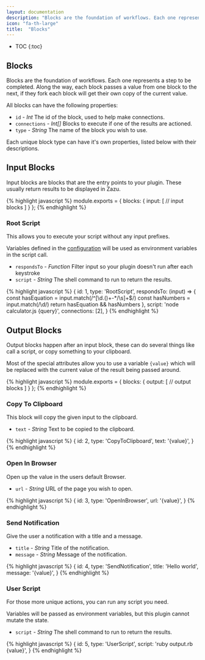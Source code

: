 ```yaml
---
layout: documentation
description: "Blocks are the foundation of workflows. Each one represents a step to be completed."
icon: "fa-th-large"
title:  "Blocks"
---
```


* TOC
{:toc}

## Blocks

Blocks are the foundation of workflows. Each one represents a step to be completed. Along the way, each block passes a value from one block to the next, if they fork each block will get their own copy of the current value.

All blocks can have the following properties:

* `id` - *Int* The id of the block, used to help make connections.
* `connections` - *Int[]* Blocks to execute if one of the results are actioned.
* `type` - *String* The name of the block you wish to use.

Each unique block type can have it's own properties, listed below with their
descriptions.

## Input Blocks

Input blocks are blocks that are the entry points to your plugin. These usually
return results to be displayed in Zazu.

{% highlight javascript %}
module.exports = {
  blocks: {
    input: [
      // input blocks
    ]
  }
};
{% endhighlight %}

### Root Script

This allows you to execute your script without any input prefixes.

Variables defined in the [configuration](/documentation/configuration/) will be used as
environment variables in the script call.

* `respondsTo` - *Function* Filter input so your plugin doesn't run after each keystroke
* `script` - *String* The shell command to run to return the results.

{% highlight javascript %}
{
  id: 1,
  type: 'RootScript',
  respondsTo: (input) => {
    const hasEquation = input.match(/^[\d\.\(\)\+\-*\/\s]+$/)
    const hasNumbers = input.match(/\d/)
    return hasEquation && hasNumbers
  },
  script: 'node calculator.js {query}',
  connections: [2],
}
{% endhighlight %}

## Output Blocks

Output blocks happen after an input block, these can do several things like call
a script, or copy something to your clipboard.

Most of the special attributes allow you to use a variable `{value}` which will
be replaced with the current value of the result being passed around.

{% highlight javascript %}
module.exports = {
  blocks: {
    output: [
      // output blocks
    ]
  }
};
{% endhighlight %}

### Copy To Clipboard

This block will copy the given input to the clipboard.

* `text` - *String* Text to be copied to the clipboard.

{% highlight javascript %}
{
  id: 2,
  type: 'CopyToClipboard',
  text: '{value}',
}
{% endhighlight %}

### Open In Browser

Open up the value in the users default Browser.

* `url` - *String* URL of the page you wish to open.

{% highlight javascript %}
{
  id: 3,
  type: 'OpenInBrowser',
  url: '{value}',
}
{% endhighlight %}

### Send Notification

Give the user a notification with a title and a message.

* `title` - *String* Title of the notification.
* `message` - *String* Message of the notification.

{% highlight javascript %}
{
  id: 4,
  type: 'SendNotification',
  title: 'Hello world',
  message: '{value}',
}
{% endhighlight %}

### User Script

For those more unique actions, you can run any script you need.

Variables will be passed as environment variables, but this plugin cannot mutate
the state.

* `script` - *String* The shell command to run to return the results.

{% highlight javascript %}
{
  id: 5,
  type: 'UserScript',
  script: 'ruby output.rb {value}',
}
{% endhighlight %}
